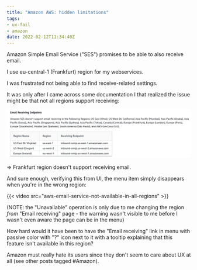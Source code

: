```yaml
---
title: "Amazon AWS: hidden limitations"
tags:
- ux-fail
- amazon
date: 2022-02-12T11:34:40Z
---
```


Amazon Simple Email Service ("SES") promises to be able to also receive email.

I use eu-central-1 (Frankfurt) region for my webservices.

I was frustrated not being able to find receive-related settings.

It was only after I came across some documentation I that realized the issue might be that not all
regions support receiving:

![](docs-email-receiving-endpoints.png)

=> Frankfurt region doesn't support receiving email.

And sure enough, verifying this from UI, the menu item simply disappears when you're in the wrong region:

{{< video src="aws-email-service-not-available-in-all-regions" >}}

(NOTE: the "Unavailable" operation is only due to me changing the region *from* "Email receiving"
page - the warning wasn't visible to me before I wasn't even aware the page can be in the menu)

How hard would it have been to have the "Email receiving" link in menu with passive color with "?"
icon next to it with a tooltip explaining that this feature isn't available in this region?

Amazon must really hate its users since they don't seem to care about UX at all (see other posts tagged #Amazon).
